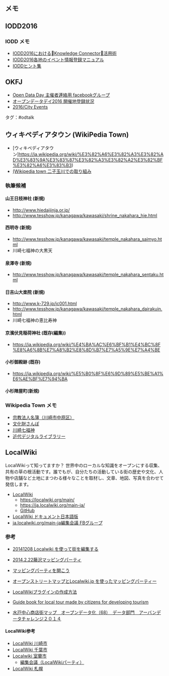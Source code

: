 メモ
----------

IODD2016
---------------

### IODD メモ
* [IODD2016におけるKnowledge Connector活用術](http://www.slideshare.net/sayokoshimoyama/iodd2016knowledge-connector)
* [IODD2016各地のイベント情報登録マニュアル](http://idea.linkdata.org/idea/idea1s1350i)
* [IODDヒント集](http://www.slideshare.net/hiramoto/160116-56997855)

OKFJ
--------
* [Open Data Day 主催者連絡用 facebookグループ](https://www.facebook.com/groups/154102518072665/)
* [オープンデータデイ2016 開催地登録状況](https://docs.google.com/spreadsheets/d/1R1NDIMM_aP0wvGoJgSYR5YLg5bsp5Ehe6jFpQA99Eyg/edit#gid=0)
* [2016/City Events](http://wiki.opendataday.org/2016/City_Events#Japan)

タグ：#odtalk


ウィキペディアタウン (WikiPedia Town)
-----------
* [ウィキペディアタウン]https://ja.wikipedia.org/wiki/%E3%82%A6%E3%82%A3%E3%82%AD%E3%83%9A%E3%83%87%E3%82%A3%E3%82%A2%E3%82%BF%E3%82%A6%E3%83%B3)
* [(Wikipedia town 二子玉川での取り組み](http://www.slideshare.net/yoit/wikipedia-town20150329-46437693?qid=558dfa9c-0b68-4fd0-84a2-924ce639bc42&v=default&b=&from_search=13)

### 執筆候補

#### 山王日枝神社 (新規)
* http://www.hiedaijinja.or.jp/
* http://www.tesshow.jp/kanagawa/kawasaki/shrine_nakahara_hie.html

#### 西明寺 (新規)
* http://www.tesshow.jp/kanagawa/kawasaki/temple_nakahara_saimyo.html
* 川崎七福神の大黒天

#### 泉澤寺 (新規)
* http://www.tesshow.jp/kanagawa/kawasaki/temple_nakahara_sentaku.html

#### 日吉山大楽院 (新規)
* http://www.k-729.jp/ic001.html
* http://www.tesshow.jp/kanagawa/kawasaki/temple_nakahara_dairakuin.html
* 川崎七福神の恵比寿神

#### 京濱伏見稲荷神社 (既存(編集))
* https://ja.wikipedia.org/wiki/%E4%BA%AC%E6%BF%B1%E4%BC%8F%E8%A6%8B%E7%A8%B2%E8%8D%B7%E7%A5%9E%E7%A4%BE

#### 小杉御殿跡 (既存)
* https://ja.wikipedia.org/wiki/%E5%B0%8F%E6%9D%89%E5%BE%A1%E6%AE%BF%E7%94%BA

#### 小杉陣屋町(新規)

### Wikipedia Town メモ
* [宗教法人名簿（川崎市中原区）](http://www.pref.kanagawa.jp/cnt/f7176/p26310.html)
* [文化財さんぽ](http://www.city.kawasaki.jp/880/category/10-6-2-1-3-0-0-0-0-0.html)
* [川崎七福神](http://www.k-729.jp/)
* [近代デジタルライブラリー](http://kindai.ndl.go.jp/)


LocalWiki
-----------
LocalWikiって知ってますか？
世界中のローカルな知識をオープンにする収集、共有の草の根活動です。誰でもが、自分たちの活動している街の歴史や文化、人物や店舗など土地にまつわる様々なことを取材し、文章、地図、写真を合わせて発信します。

* [LocalWiki](https://ja.localwiki.org/)
	- https://localwiki.org/main/
	- https://ja.localwiki.org/main-ja/
	- [GitHub](https://github.com/localwiki)
* [LocalWiki ドキュメント日本語版](https://localwiki-ja.readthedocs.org/en/latest/)
* [ja.localwiki.org/main-ja編集会議 FBグループ](https://www.facebook.com/groups/localwiki.jp/)

### 参考
- [20141208 Localwiki を使って街を編集する](http://www.slideshare.net/ssuser522f90/20141208-localwiki)
- [2014.2.22藤沢マッピングパーティ](http://localwiki.jp/2014.2.22%E8%97%A4%E6%B2%A2%E3%83%9E%E3%83%83%E3%83%94%E3%83%B3%E3%82%B0%E3%83%91%E3%83%BC%E3%83%86%E3%82%A3)
- [マッピングパーティを開こう](http://sapporo.localwiki.jp/%E3%83%9E%E3%83%83%E3%83%94%E3%83%B3%E3%82%B0%E3%83%91%E3%83%BC%E3%83%86%E3%82%A3%E3%82%92%E9%96%8B%E3%81%93%E3%81%86>)
- [オープンストリートマップとLocalwiki.jp を使ったマッピングパーティー](http://www.slideshare.net/ssuser522f90/140907-share-38796411?next_slideshow=1)
- [LocalWikiプラグインの作成方法](http://idea.linkdata.org/idea/idea1s858i)

- [Guide book for local tour made by citizens for developing tourism](http://www.slideshare.net/shigeomix/urban-datachalengesolution?qid=558dfa9c-0b68-4fd0-84a2-924ce639bc42&v=qf1&b=&from_search=23)
- [水戸中心商店街マップ　オープンデータ化（68）　データ部門　アーバンデータチャレンジ２０１４](http://www.slideshare.net/tosato3/ss-45301220?qid=558dfa9c-0b68-4fd0-84a2-924ce639bc42&v=qf1&b=&from_search=20)

#### LocalWiki参考
- [LocalWiki 川崎市](https://ja.localwiki.org/kawasaki/)
- [LocalWiki 千葉市](https://ja.localwiki.org/chiba/)
- [Localwiki 室蘭市](https://ja.localwiki.org/mr/)
	- [編集会議（LocalWikiパーティ）](https://ja.localwiki.org/mr/%E7%B7%A8%E9%9B%86%E4%BC%9A%E8%AD%B0%EF%BC%88LocalWiki%E3%83%91%E3%83%BC%E3%83%86%E3%82%A3%EF%BC%89)
- [LocalWiki 札幌](https://ja.localwiki.org/sapporo/)
